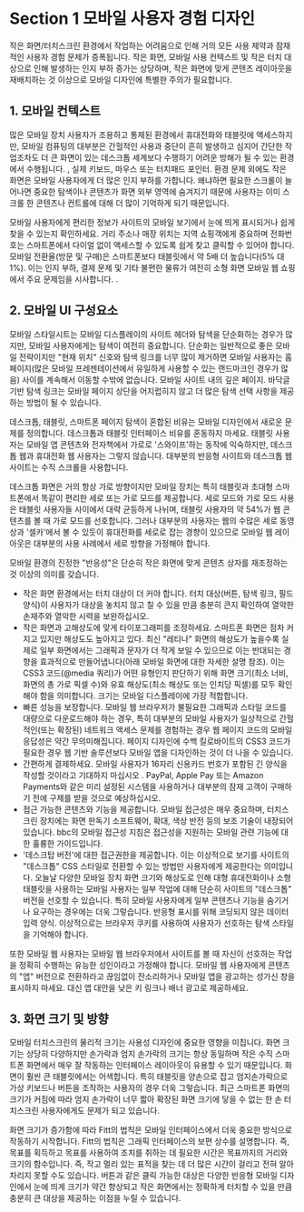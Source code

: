 # Section 1 모바일 사용자 경험 디자인

작은 화면/터치스크린 환경에서 작업하는 어려움으로 인해 거의 모든 사용 제약과 잠재적인 사용자 경험 문제가 증폭됩니다. 작은 화면, 모바일 사용 컨텍스트 및 작은 터치 대상으로 인해 발생하는 인지 부하 증가는 상당하며, 작은 화면에 맞게 콘텐츠 레이아웃을 재배치하는 것 이상으로 모바일 디자인에 특별한 주의가 필요합니다.

## 1. 모바일 컨텍스트

많은 모바일 장치 사용자가 조용하고 통제된 환경에서 휴대전화와 태블릿에 액세스하지만, 모바일 컴퓨팅의 대부분은 간헐적인 사용과 중단이 흔히 발생하고 심지어 간단한 작업조차도 더 큰 화면이 있는 데스크톱 세계보다 수행하기 어려운 방해가 될 수 있는 환경에서 수행됩니다. , 실제 키보드, 마우스 또는 터치패드 포인터. 환경 문제 외에도 작은 화면은 모바일 사용자에게 더 많은 인지 부하를 가합니다. 왜냐하면 필요한 스크롤이 늘어나면 중요한 탐색이나 콘텐츠가 화면 외부 영역에 숨겨지기 때문에 사용자는 이미 스크롤 한 콘텐츠나 컨트롤에 대해 더 많이 기억하게 되기 때문입니다.

모바일 사용자에게 편리한 정보가 사이트의 모바일 보기에서 눈에 띄게 표시되거나 쉽게 찾을 수 있는지 확인하세요. 거리 주소나 매장 위치는 지역 쇼핑객에게 중요하며 전화번호는 스마트폰에서 다이얼 없이 액세스할 수 있도록 쉽게 찾고 클릭할 수 있어야 합니다. 모바일 전환율(방문 및 구매)은 스마트폰보다 태블릿에서 약 5배 더 높습니다(5% 대 1%). 이는 인지 부하, 결제 문제 및 기타 불편한 물류가 여전히 소형 화면 모바일 웹 쇼핑에서 주요 문제임을 시사합니다. .

## 2. 모바일 UI 구성요소

모바일 스타일시트는 모바일 디스플레이의 사이트 헤더와 탐색을 단순화하는 경우가 많지만, 모바일 사용자에게는 탐색이 여전히 중요합니다. 단순화는 일반적으로 좋은 모바일 전략이지만 "현재 위치" 신호와 탐색 링크를 너무 많이 제거하면 모바일 사용자는 홈페이지(많은 모바일 프레젠테이션에서 유일하게 사용할 수 있는 랜드마크인 경우가 많음) 사이를 계속해서 이동할 수밖에 없습니다. 모바일 사이트 내의 깊은 페이지. 바닥글 기반 탐색 링크는 모바일 페이지 상단을 어지럽히지 않고 더 많은 탐색 선택 사항을 제공하는 방법이 될 수 있습니다.

데스크톱, 태블릿, 스마트폰 페이지 탐색이 혼합된 비유는 모바일 디자인에서 새로운 문제를 정의합니다. 데스크톱과 태블릿 인터페이스 비유를 혼동하지 마세요. 태블릿 사용자는 모바일 앱 콘텐츠와 전자책에서 가로로 '스와이프'하는 동작에 익숙하지만, 데스크톱 웹과 휴대전화 웹 사용자는 그렇지 않습니다. 대부분의 반응형 사이트와 데스크톱 웹사이트는 수직 스크롤을 사용합니다.

데스크톱 화면은 거의 항상 가로 방향이지만 모바일 장치는 특히 태블릿과 초대형 스마트폰에서 똑같이 편리한 세로 또는 가로 모드를 제공합니다. 세로 모드와 가로 모드 사용은 태블릿 사용자들 사이에서 대략 균등하게 나뉘며, 태블릿 사용자의 약 54%가 웹 콘텐츠를 볼 때 가로 모드를 선호합니다. 그러나 대부분의 사용자는 웹의 수많은 세로 동영상과 '셀카'에서 볼 수 있듯이 휴대전화를 세로로 잡는 경향이 있으므로 모바일 웹 레이아웃은 대부분의 사용 사례에서 세로 방향을 가정해야 합니다.

모바일 환경의 진정한 "반응성"은 단순히 작은 화면에 맞게 콘텐츠 상자를 재조정하는 것 이상의 의미를 갖습니다.

- 작은 화면 환경에서는 터치 대상이 더 커야 합니다. 터치 대상(버튼, 탐색 링크, 필드 양식)이 사용자가 대상을 놓치지 않고 칠 수 있을 만큼 충분히 큰지 확인하여 열악한 손재주와 열악한 시력을 보완하십시오.
- 작은 화면과 고해상도에 맞게 타이포그래피를 조정하세요. 스마트폰 화면은 점차 커지고 있지만 해상도도 높아지고 있다. 최신 "레티나" 화면의 해상도가 높을수록 실제로 일부 화면에서는 그래픽과 문자가 더 작게 보일 수 있으므로 이는 반대되는 경향을 효과적으로 만들어냅니다(아래 모바일 화면에 대한 자세한 설명 참조). 이는 CSS3 코드(@media 쿼리)가 어떤 유형인지 판단하기 위해 화면 크기(최소 너비, 화면의 총 가로 픽셀 수)와 유효 해상도(최소 해상도 또는 인치당 픽셀)를 모두 확인해야 함을 의미합니다. 크기는 모바일 디스플레이에 가장 적합합니다.
- 빠른 성능을 보장합니다. 모바일 웹 브라우저가 불필요한 그래픽과 스타일 코드를 대량으로 다운로드해야 하는 경우, 특히 대부분의 모바일 사용자가 일상적으로 간헐적인(또는 확장된) 네트워크 액세스 문제를 경험하는 경우 웹 페이지 코드의 모바일 응답성은 약간 무의미해집니다. 페이지 디자인에 수백 킬로바이트의 CSS3 코드가 필요한 경우 웹 기반 솔루션보다 모바일 앱을 디자인하는 것이 더 나을 수 있습니다.
- 간편하게 결제하세요. 모바일 사용자가 16자리 신용카드 번호가 포함된 긴 양식을 작성할 것이라고 기대하지 마십시오 . PayPal, Apple Pay 또는 Amazon Payments와 같은 미리 설정된 시스템을 사용하거나 대부분의 잠재 고객이 구매하기 전에 구제를 받을 것으로 예상하십시오.
- 접근 가능한 콘텐츠와 기능을 제공합니다. 모바일 접근성은 매우 중요하며, 터치스크린 장치에는 화면 판독기 소프트웨어, 확대, 색상 반전 등의 보조 기술이 내장되어 있습니다. bbc의 모바일 접근성 지침은 접근성을 지원하는 모바일 관련 기능에 대한 훌륭한 가이드입니다.
- '데스크탑 버전'에 대한 접근권한을 제공합니다. 이는 이상적으로 보기를 사이트의 "데스크톱" CSS 스타일로 전환할 수 있는 방법만 사용자에게 제공한다는 의미입니다. 오늘날 다양한 모바일 장치 화면 크기와 해상도로 인해 대형 휴대전화이나 소형 태블릿을 사용하는 모바일 사용자는 일부 작업에 대해 단순히 사이트의 "데스크톱" 버전을 선호할 수 있습니다. 특히 모바일 사용자에게 일부 콘텐츠나 기능을 숨기거나 요구하는 경우에는 더욱 그렇습니다. 반응형 표시를 위해 코딩되지 않은 데이터 입력 양식. 이상적으로는 브라우저 쿠키를 사용하여 사용자가 선호하는 탐색 스타일을 기억해야 합니다.

또한 모바일 웹 사용자는 모바일 웹 브라우저에서 사이트를 볼 때 자신이 선호하는 작업을 정확히 수행하는 유능한 성인이라고 가정해야 합니다. 모바일 웹 사용자에게 콘텐츠의 "앱" 버전으로 전환하라고 끊임없이 잔소리하거나 모바일 앱을 광고하는 성가신 창을 표시하지 마세요. 대신 앱 대안을 낮은 키 링크나 배너 광고로 제공하세요.

## 3. 화면 크기 및 방향

모바일 터치스크린의 물리적 크기는 사용성 디자인에 중요한 영향을 미칩니다. 화면 크기는 상당히 다양하지만 손가락과 엄지 손가락의 크기는 항상 동일하며 작은 수직 스마트폰 화면에서 매우 잘 작동하는 인터페이스 레이아웃이 유용할 수 있기 때문입니다. 화면이 훨씬 큰 태블릿에서는 어색합니다. 특히 태블릿을 양손으로 잡고 엄지손가락으로 가상 키보드나 버튼을 조작하는 사용자의 경우 더욱 그렇습니다. 최근 스마트폰 화면의 크기가 커짐에 따라 엄지 손가락이 너무 짧아 확장된 화면 크기에 닿을 수 없는 한 손 터치스크린 사용자에게도 문제가 되고 있습니다.

화면 크기가 증가함에 따라 Fitt의 법칙은 모바일 인터페이스에서 더욱 중요한 방식으로 작동하기 시작합니다. Fitt의 법칙은 그래픽 인터페이스의 보편 상수를 설명합니다. 즉, 목표를 획득하고 목표를 사용하여 조치를 취하는 데 필요한 시간은 목표까지의 거리와 크기의 함수입니다. 즉, 작고 멀리 있는 표적을 찾는 데 더 많은 시간이 걸리고 전혀 알아차리지 못할 수도 있습니다. 버튼과 같은 클릭 가능한 대상은 다양한 반응형 모바일 디자인에서 눈에 띄게 크기가 약간 향상되고 작은 화면에서는 정확하게 터치할 수 있을 만큼 충분히 큰 대상을 제공하는 이점을 누릴 수 있습니다.
